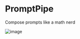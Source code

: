 # PromptPipe

Compose prompts like a math nerd

![image](https://user-images.githubusercontent.com/7863230/235496960-575f576d-50a4-4bc7-ae9c-46fc4c74baf0.png)
